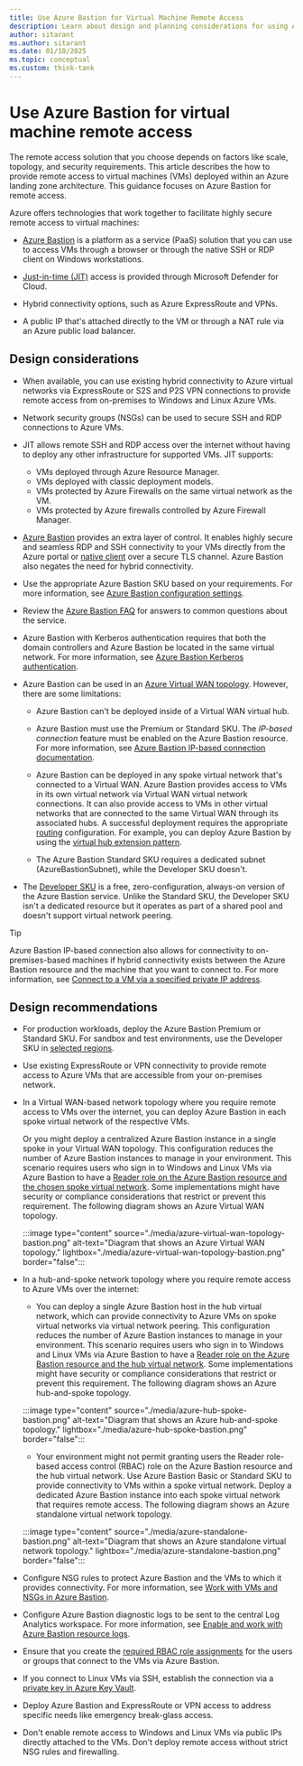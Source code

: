 ```yaml
---
title: Use Azure Bastion for Virtual Machine Remote Access
description: Learn about design and planning considerations for using Azure Bastion to enable secure remote access to virtual machines in Azure.
author: sitarant
ms.author: sitarant
ms.date: 01/10/2025
ms.topic: conceptual
ms.custom: think-tank
---
```


# Use Azure Bastion for virtual machine remote access

The remote access solution that you choose depends on factors like scale, topology, and security requirements. This article describes the how to provide remote access to virtual machines (VMs) deployed within an Azure landing zone architecture. This guidance focuses on Azure Bastion for remote access.

Azure offers technologies that work together to facilitate highly secure remote access to virtual machines:
- [Azure Bastion](/azure/bastion/bastion-overview) is a platform as a service (PaaS) solution that you can use to access VMs through a browser or through the native SSH or RDP client on Windows workstations.

- [Just-in-time (JIT)](/azure/defender-for-cloud/just-in-time-access-overview) access is provided through Microsoft Defender for Cloud.
- Hybrid connectivity options, such as Azure ExpressRoute and VPNs.
- A public IP that's attached directly to the VM or through a NAT rule via an Azure public load balancer.

## Design considerations

- When available, you can use existing hybrid connectivity to Azure virtual networks via ExpressRoute or S2S and P2S VPN connections to provide remote access from on-premises to Windows and Linux Azure VMs.

- Network security groups (NSGs) can be used to secure SSH and RDP connections to Azure VMs.
- JIT allows remote SSH and RDP access over the internet without having to deploy any other infrastructure for supported VMs. JIT supports:
  - VMs deployed through Azure Resource Manager.
  -  VMs deployed with classic deployment models.
  -  VMs protected by Azure Firewalls on the same virtual network as the VM.
  -  VMs protected by Azure firewalls controlled by Azure Firewall Manager.
- [Azure Bastion](/azure/bastion/bastion-overview) provides an extra layer of control. It enables highly secure and seamless RDP and SSH connectivity to your VMs directly from the Azure portal or [native client](/azure/bastion/connect-native-client-windows) over a secure TLS channel. Azure Bastion also negates the need for hybrid connectivity.
- Use the appropriate Azure Bastion SKU based on your requirements. For more information, see [Azure Bastion configuration settings](/azure/bastion/configuration-settings).
- Review the [Azure Bastion FAQ](/answers/products/) for answers to common questions about the service.
- Azure Bastion with Kerberos authentication requires that both the domain controllers and Azure Bastion be located in the same virtual network. For more information, see [Azure Bastion Kerberos authentication](/azure/bastion/kerberos-authentication-portal).
- Azure Bastion can be used in an [Azure Virtual WAN topology](./virtual-wan-network-topology.md). However, there are some limitations:
  - Azure Bastion can't be deployed inside of a Virtual WAN virtual hub.
  
  - Azure Bastion must use the Premium or Standard SKU. The *IP-based connection* feature must be enabled on the Azure Bastion resource. For more information, see [Azure Bastion IP-based connection documentation](/azure/bastion/connect-ip-address).
  - Azure Bastion can be deployed in any spoke virtual network that's connected to a Virtual WAN. Azure Bastion provides access to VMs in its own virtual network via Virtual WAN virtual network connections. It can also provide access to VMs in other virtual networks that are connected to the same Virtual WAN through its associated hubs. A successful deployment requires the appropriate [routing](/azure/virtual-wan/about-virtual-hub-routing) configuration. For example, you can deploy Azure Bastion by using the [virtual hub extension pattern](/azure/architecture/networking/guide/private-link-virtual-wan-dns-virtual-hub-extension-pattern).
  - The Azure Bastion Standard SKU requires a dedicated subnet (AzureBastionSubnet), while the Developer SKU doesn't.
- The [Developer SKU](/azure/bastion/quickstart-developer-sku) is a free, zero-configuration, always-on version of the Azure Bastion service. Unlike the Standard SKU, the Developer SKU isn't a dedicated resource but it operates as part of a shared pool and doesn't support virtual network peering.

> [!TIP]
> Azure Bastion IP-based connection also allows for connectivity to on-premises-based machines if hybrid connectivity exists between the Azure Bastion resource and the machine that you want to connect to. For more information, see [Connect to a VM via a specified private IP address](/azure/bastion/connect-ip-address).

## Design recommendations

- For production workloads, deploy the Azure Bastion Premium or Standard SKU. For sandbox and test environments, use the Developer SKU in [selected regions](/azure/bastion/quickstart-developer-sku).

- Use existing ExpressRoute or VPN connectivity to provide remote access to Azure VMs that are accessible from your on-premises network.
- In a Virtual WAN-based network topology where you require remote access to VMs over the internet, you can deploy Azure Bastion in each spoke virtual network of the respective VMs.

  Or you might deploy a centralized Azure Bastion instance in a single spoke in your Virtual WAN topology. This configuration reduces the number of Azure Bastion instances to manage in your environment. This scenario requires users who sign in to Windows and Linux VMs via Azure Bastion to have a [Reader role on the Azure Bastion resource and the chosen spoke virtual network](/azure/bastion/bastion-faq#peering). Some implementations might have security or compliance considerations that restrict or prevent this requirement. The following diagram shows an Azure Virtual WAN topology.

  :::image type="content" source="./media/azure-virtual-wan-topology-bastion.png" alt-text="Diagram that shows an Azure Virtual WAN topology." lightbox="./media/azure-virtual-wan-topology-bastion.png" border="false":::

- In a hub-and-spoke network topology where you require remote access to Azure VMs over the internet:
  - You can deploy a single Azure Bastion host in the hub virtual network, which can provide connectivity to Azure VMs on spoke virtual networks via virtual network peering. This configuration reduces the number of Azure Bastion instances to manage in your environment. This scenario requires users who sign in to Windows and Linux VMs via Azure Bastion to have a [Reader role on the Azure Bastion resource and the hub virtual network](/azure/bastion/bastion-faq#peering). Some implementations might have security or compliance considerations that restrict or prevent this requirement. The following diagram shows an Azure hub-and-spoke topology.
  
  :::image type="content" source="./media/azure-hub-spoke-bastion.png" alt-text="Diagram that shows an Azure hub-and-spoke topology." lightbox="./media/azure-hub-spoke-bastion.png" border="false":::
  
  - Your environment might not permit granting users the Reader role-based access control (RBAC) role on the Azure Bastion resource and the hub virtual network. Use Azure Bastion Basic or Standard SKU to provide connectivity to VMs within a spoke virtual network. Deploy a dedicated Azure Bastion instance into each spoke virtual network that requires remote access. The following diagram shows an Azure standalone virtual network topology.
  
  :::image type="content" source="./media/azure-standalone-bastion.png" alt-text="Diagram that shows an Azure standalone virtual network topology." lightbox="./media/azure-standalone-bastion.png" border="false":::

- Configure NSG rules to protect Azure Bastion and the VMs to which it provides connectivity. For more information, see [Work with VMs and NSGs in Azure Bastion](/azure/bastion/bastion-nsg).
- Configure Azure Bastion diagnostic logs to be sent to the central Log Analytics workspace. For more information, see [Enable and work with Azure Bastion resource logs](/azure/bastion/diagnostic-logs).
- Ensure that you create the [required RBAC role assignments](/azure/bastion/bastion-faq#roles) for the users or groups that connect to the VMs via Azure Bastion.
- If you connect to Linux VMs via SSH, establish the connection via a [private key in Azure Key Vault](/azure/bastion/bastion-connect-vm-ssh-linux#akv).
- Deploy Azure Bastion and ExpressRoute or VPN access to address specific needs like emergency break-glass access.
- Don't enable remote access to Windows and Linux VMs via public IPs directly attached to the VMs. Don't deploy remote access without strict NSG rules and firewalling.


